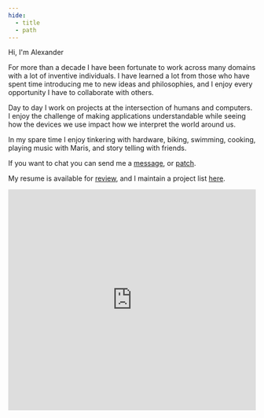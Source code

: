 ```yaml
---
hide:
  - title
  - path
---
```


<style>
  .md-typeset h1,
  .md-content__button {
    display: none;
  }
</style>

Hi, I'm Alexander

For more than a decade I have been fortunate to work across many domains with a lot of inventive individuals. I have
learned a lot from those who have spent time introducing me to new ideas and philosophies, and I enjoy every opportunity
I have to collaborate with others.

Day to day I work on projects at the intersection of humans and computers. I enjoy the challenge of making applications
understandable while seeing how the devices we use impact how we interpret the world around us.

In my spare time I enjoy tinkering with hardware, biking, swimming, cooking, playing music with Maris, and story telling with
friends.

If you want to chat you can send me a [message](%22mailto:alexander.hagerman@icloud.com%22), or
[patch](%22https://github.com/n0mn0m/%22).

My resume is available for [review](programming/resume.md), and I maintain a project list [here](programming/portfolio.md).

<section>
<iframe title="Apple Music Favorites Mix Viewer" allow="autoplay *; encrypted-media *; fullscreen *" frameborder="0" height="450" style="width: 100%; max-width: 660px; overflow: hidden; background: none;" sandbox="allow-forms allow-popups allow-same-origin allow-scripts allow-storage-access-by-user-activation allow-top-navigation-by-user-activation" src="https://embed.music.apple.com/us/playlist/favorites-mix/pl.pm-d5779e520ff52d7ff48ccfc6a4eff32d"></iframe>
</section>
